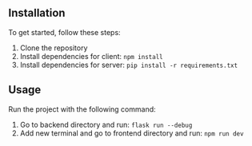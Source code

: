 ## Installation

To get started, follow these steps:

1. Clone the repository
2. Install dependencies for client: `npm install`
3. Install dependencies for server: `pip install -r requirements.txt`

## Usage

Run the project with the following command:

1. Go to backend directory and run: `flask run --debug`
2. Add new terminal and go to frontend directory and run: `npm run dev`
